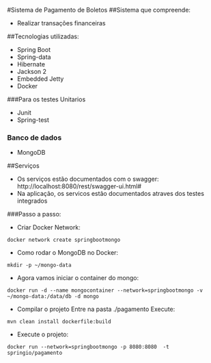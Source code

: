 #Sistema de Pagamento de Boletos
##Sistema que compreende:

- Realizar transações financeiras

##Tecnologias utilizadas:

- Spring Boot
- Spring-data
- Hibernate
- Jackson 2
- Embedded Jetty
- Docker

###Para os testes Unitarios
- Junit
- Spring-test
### Banco de dados
- MongoDB

##Serviços
- Os serviços estão documentados com o swagger: http://localhost:8080/rest/swagger-ui.html#
- Na aplicação, os servicos estão documentados atraves dos testes integrados

###Passo a passo:

* Criar Docker Network:
```
docker network create springbootmongo

```

* Como rodar o MongoDB no Docker:
```
mkdir -p ~/mongo-data

```

* Agora vamos iniciar o container do mongo:
```
docker run -d --name mongocontainer --network=springbootmongo -v ~/mongo-data:/data/db -d mongo

```

* Compilar o projeto
Entre na pasta ./pagamento
Execute:
```
mvn clean install dockerfile:build
```
* Execute o projeto:
```
docker run --network=springbootmongo -p 8080:8080  -t springio/pagamento

```